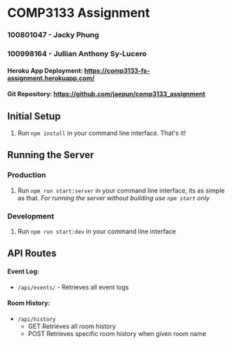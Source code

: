 # COMP3133 Assignment
### 100801047 - Jacky Phung
### 100998164 - Jullian Anthony Sy-Lucero
#### Heroku App Deployment: https://comp3133-fs-assignment.herokuapp.com/
#### Git Repository: https://github.com/jaepun/comp3133_assignment

## Initial Setup
1. Run `npm install` in your command line interface. That's it!

## Running the Server
### Production
1. Run `npm run start:server` in your command line interface, its as simple as that.
_For running the server without building use `npm start` only_

### Development
1. Run `npm run start:dev` in your command line interface 

## API Routes
#### Event Log: 
- `/api/events/` - Retrieves all event logs
#### Room History: 
- `/api/history`
  - GET Retrieves all room history
  - POST Retrieves specific room history when given room name